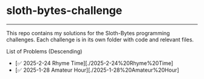 # sloth-bytes-challenge
---
This repo contains my solutions for the Sloth-Bytes programming challenges. Each challenge is in its own folder with code and relevant files.

List of Problems (Descending)
- [✅ 2025-2-24 Rhyme Time][./2025-2-24%20Rhyme%20Time]
- [✅ 2025-1-28 Amateur Hour][./2025-1-28%20Amateur%20Hour]
